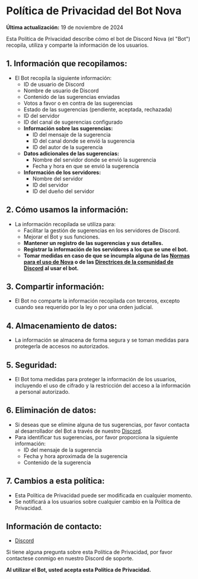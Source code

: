 # Política de Privacidad del Bot Nova

**Última actualización:** 19 de noviembre de 2024

Esta Política de Privacidad describe cómo el bot de Discord Nova (el "Bot") recopila, utiliza y comparte la información de los usuarios.

## 1. Información que recopilamos:

* El Bot recopila la siguiente información:
    * ID de usuario de Discord
    * Nombre de usuario de Discord
    * Contenido de las sugerencias enviadas
    * Votos a favor o en contra de las sugerencias
    * Estado de las sugerencias (pendiente, aceptada, rechazada)
    * ID del servidor
    * ID del canal de sugerencias configurado
    * **Información sobre las sugerencias:**
        * ID del mensaje de la sugerencia
        * ID del canal donde se envió la sugerencia
        * ID del autor de la sugerencia
    * **Datos adicionales de las sugerencias:**
        * Nombre del servidor donde se envió la sugerencia
        * Fecha y hora en que se envió la sugerencia
    * **Información de los servidores:**
        * Nombre del servidor
        * ID del servidor
        * ID del dueño del servidor


## 2. Cómo usamos la información:

* La información recopilada se utiliza para:
    * Facilitar la gestión de sugerencias en los servidores de Discord.
    * Mejorar el Bot y sus funciones.
    * **Mantener un registro de las sugerencias y sus detalles.**
    * **Registrar la información de los servidores a los que se une el bot.**
    * **Tomar medidas en caso de que se incumpla alguna de las [Normas para el uso de Nova](https://github.com/Diiegoof/Nova/blob/main/NORMAS_DE_NOVA.md) o de las [Directrices de la comunidad de Discord](https://discord.com/guidelines) al usar el bot.**

## 3. Compartir información:

* El Bot no comparte la información recopilada con terceros, excepto cuando sea requerido por la ley o por una orden judicial.

## 4.  Almacenamiento de datos:

* La información se almacena de forma segura y se toman medidas para protegerla de accesos no autorizados.

## 5.  Seguridad:

* El Bot toma medidas para proteger la información de los usuarios, incluyendo el uso de cifrado y la restricción del acceso a la información a personal autorizado.

## 6.  Eliminación de datos:

* Si deseas que se elimine alguna de tus sugerencias, por favor contacta al desarrollador del Bot a través de nuestro [Discord](https://discord.com/invite/xvnZYKDkTn). 
* Para identificar tus sugerencias, por favor proporciona la siguiente información:
    * ID del mensaje de la sugerencia
    * Fecha y hora aproximada de la sugerencia
    * Contenido de la sugerencia


## 7.  Cambios a esta política:

* Esta Política de Privacidad puede ser modificada en cualquier momento.
* Se notificará a los usuarios sobre cualquier cambio en la Política de Privacidad.

## Información de contacto: 

* [Discord](https://discord.gg/xvnZYKDkTn)

Si tiene alguna pregunta sobre esta Política de Privacidad, por favor contactese conmigo en nuestro Discord de soporte.


**Al utilizar el Bot, usted acepta esta Política de Privacidad.**

